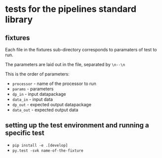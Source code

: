 # tests for the pipelines standard library

## fixtures

Each file in the fixtures sub-directory corresponds to paramaters of test to run.

The parameters are laid out in the file, separated by `\n--\n`

This is the order of parameters:

* `processor` - name of the processor to run
* `params` - parameters
* `dp_in` - input datapackage
* `data_in` - input data
* `dp_out` - expected output datapackage
* `data_out` - expected output data

## setting up the test environment and running a specific test

* `pip install -e .[develop]`
* `py.test -svk name-of-the-fixture`
